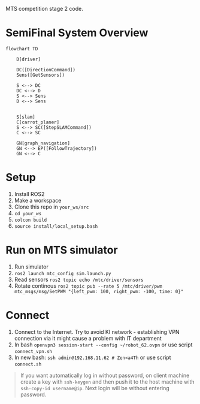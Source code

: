 MTS competition stage 2 code.

# SemiFinal System Overview
```mermaid
flowchart TD
    
    D[driver]

    DC([DirectionCommand])
    Sens([GetSensors])

    S <--> DC
    DC <--> D
    S <--> Sens
    D <--> Sens
    

    S[slam]
    C[carrot_planer]
    S <--> SC([StepSLAMCommand])
    C <--> SC

    GN[graph_navigation]
    GN <--> EP([FollowTrajectory])
    GN <--> C
```

# Setup
1. Install ROS2
2. Make a workspace
3. Clone this repo in `your_ws/src`
4. `cd your_ws`
5. `colcon build`
6. `source install/local_setup.bash`

# Run on MTS simulator
1. Run simulator
2. `ros2 launch mtc_config sim.launch.py`
3. Read sensors `ros2 topic echo /mtc/driver/sensors`
4. Rotate continous `ros2 topic pub --rate 5 /mtc/driver/pwm mtc_msgs/msg/SetPWM "{left_pwm: 100, right_pwm: -100, time: 0}"`


# Connect
1. Connect to the Internet. Try to avoid KI network - establishing VPN connection via it might cause a problem with IT department
1. In bash 
`openvpn3 session-start --config ~/robot_62.ovpn`
or use script `connect_vpn.sh`
1. In new bash: 
`ssh admin@192.168.11.62 # Zen<a4Th`
or use script `connect.sh`
> If you want automatically log in without password, on client machine create a key with `ssh-keygen` and then push it to the host machine with `ssh-copy-id username@ip`. Next login will be without entering password.


